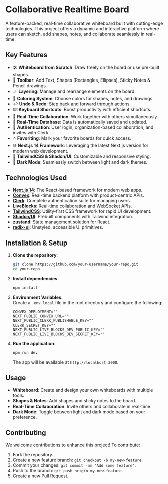 # Collaborative Realtime Board

A feature-packed, real-time collaborative whiteboard built with cutting-edge technologies. 
This project offers a dynamic and interactive platform where users can sketch, add shapes, notes, and collaborate seamlessly in real-time. 

## Key Features
- 🛠️ **Whiteboard from Scratch**: Draw freely on the board or use pre-built shapes.
- 🧰 **Toolbar**: Add Text, Shapes (Rectangles, Ellipses), Sticky Notes & Pencil drawings.
- 🪄 **Layering**: Manage and rearrange elements on the board.
- 🎨 **Coloring System**: Choose colors for shapes, notes, and drawings.
- ↩️ **Undo & Redo**: Step back and forward through actions.
- ⌨️ **Keyboard Shortcuts**: Boost productivity with efficient shortcuts.
- 🤝 **Real-Time Collaboration**: Work together with others simultaneously.
- 💾 **Real-Time Database**: Data is automatically saved and updated.
- 🔐 **Authentication**: User login, organization-based collaboration, and invites with Clerk.
- ⭐️ **Favoriting**: Mark your favorite boards for quick access.
- 🌐 **Next.js 14 Framework**: Leveraging the latest Next.js version for modern web development.
- 💅 **TailwindCSS & Shadcn/UI**: Customizable and responsive styling.
- 🌙 **Dark Mode**: Seamlessly switch between light and dark themes.

## Technologies Used
- **[Next.js 14](https://nextjs.org/)**: The React-based framework for modern web apps.
- **[Convex](https://convex.dev/)**: Real-time backend platform with product-centric APIs.
- **[Clerk](https://clerk.dev/)**: Complete authentication suite for managing users.
- **[LiveBlocks](https://liveblocks.io/)**: Real-time collaboration and WebSocket APIs.
- **[TailwindCSS](https://tailwindcss.com/)**: Utility-first CSS framework for rapid UI development.
- **[Shadcn/UI](https://shadcn.dev/)**: Prebuilt components with Tailwind integration.
- **[zustand](https://zustand-demo.pmnd.rs/)**: State management solution for React.
- **[radix-ui](https://www.radix-ui.com/)**: Unstyled, accessible UI primitives.

## Installation & Setup

1. **Clone the repository**:
    ```bash
    git clone https://github.com/your-username/your-repo.git
    cd your-repo
    ```

2. **Install dependencies**:
    ```bash
    npm install
    ```

3. **Environment Variables**:  
   Create a `.env.local` file in the root directory and configure the following:
    ```plaintext
   CONVEX_DEPLOYMENT=""
   NEXT_PUBLIC_CONVEX_URL=""
   NEXT_PUBLIC_CLERK_PUBLISHABLE_KEY=""
   CLERK_SECRET_KEY=""
   NEXT_PUBLIC_LIVE_BLOCKS_DEV_PUBLIC_KEY=""
   NEXT_PUBLIC_LIVE_BLOCKS_DEV_SECRET_KEY=""
    ```

4. **Run the application**:
    ```bash
    npm run dev
    ```
   The app will be available at `http://localhost:3000`.

## Usage

- **Whiteboard**: Create and design your own whiteboards with multiple tools.
- **Shapes & Notes**: Add shapes and sticky notes to the board.
- **Real-Time Collaboration**: Invite others and collaborate in real-time.
- **Dark Mode**: Toggle between light and dark mode based on your preference.

## Contributing

We welcome contributions to enhance this project! To contribute:
1. Fork the repository.
2. Create a new feature branch: `git checkout -b my-new-feature`.
3. Commit your changes: `git commit -am 'Add some feature'`.
4. Push to the branch: `git push origin my-new-feature`.
5. Create a new Pull Request.
